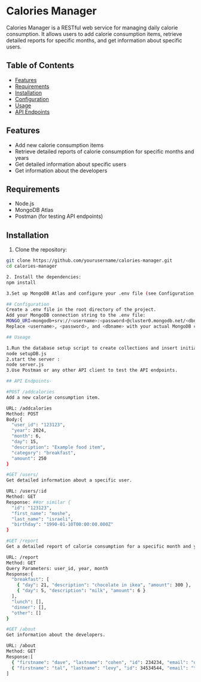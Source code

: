 # Calories Manager

Calories Manager is a RESTful web service for managing daily calorie consumption. 
It allows users to add calorie consumption items, retrieve detailed reports for specific months, and get information about specific users.

## Table of Contents

- [Features](#features)
- [Requirements](#requirements)
- [Installation](#installation)
- [Configuration](#configuration)
- [Usage](#usage)
- [API Endpoints](#api-endpoints)


## Features

- Add new calorie consumption items
- Retrieve detailed reports of calorie consumption for specific months and years
- Get detailed information about specific users
- Get information about the developers

## Requirements

- Node.js
- MongoDB Atlas
- Postman (for testing API endpoints)

## Installation

1. Clone the repository:

```bash
git clone https://github.com/yourusername/calories-manager.git
cd calories-manager

2. Install the dependencies:
npm install

3.Set up MongoDB Atlas and configure your .env file (see Configuration section).

## Configuration
Create a .env file in the root directory of the project.
Add your MongoDB connection string to the .env file:
MONGO_URI=mongodb+srv://<username>:<password>@cluster0.mongodb.net/<dbname>?retryWrites=true&w=majority
Replace <username>, <password>, and <dbname> with your actual MongoDB credentials and database name.

## Useage

1.Run the database setup script to create collections and insert initial data:
node setupDB.js
2.start the server :
node server.js
3.Use Postman or any other API client to test the API endpoints.

## API Endpoints-

#POST /addcalories
Add a new calorie consumption item.

URL: /addcalories
Method: POST
Body:{
  "user_id": "123123",
  "year": 2024,
  "month": 6,
  "day": 15,
  "description": "Example food item",
  "category": "breakfast",
  "amount": 250
}

#GET /users/
Get detailed information about a specific user.

URL: /users/:id
Method: GET
Response: ##or similar {
  "id": "123123",
  "first_name": "moshe",
  "last_name": "israeli",
  "birthday": "1990-01-10T00:00:00.000Z"
}

#GET /report
Get a detailed report of calorie consumption for a specific month and year.

URL: /report
Method: GET
Query Parameters: user_id, year, month
Response:{
  "breakfast": [
    { "day": 21, "description": "chocolate in ikea", "amount": 300 },
    { "day": 5, "description": "milk", "amount": 6 }
  ],
  "lunch": [],
  "dinner": [],
  "other": []
}

#GET /about
Get information about the developers.

URL: /about
Method: GET
Response:[
  { "firstname": "dave", "lastname": "cohen", "id": 234234, "email": "daddd@gmail.com" },
  { "firstname": "tal", "lastname": "levy", "id": 34534544, "email": "tal@gmail.com" }
]

